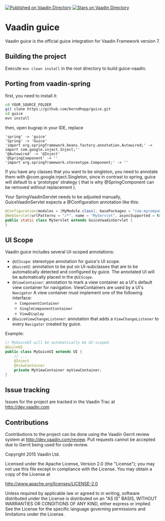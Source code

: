 [![Published on Vaadin  Directory](https://img.shields.io/badge/Vaadin%20Directory-published-00b4f0.svg)](https://vaadin.com/directory/component/guice-vaadin-integration)
[![Stars on Vaadin Directory](https://img.shields.io/vaadin-directory/star/guice-vaadin-integration.svg)](https://vaadin.com/directory/component/guice-vaadin-integration)

Vaadin guice
======================

Vaadin guice is the official guice integration for Vaadin Framework version 7.

Building the project
----
Execute `mvn clean install` in the root directory to build guice-vaadin.

Porting from vaadin-spring
----

first, you need to install it:
```bash
cd YOUR_SOURCE_FOLDER
git clone https://github.com/berndhopp/guice.git
cd guice
mvn install
```

then, open bugrap in your IDE, replace

```
'spring' -> 'guice'
'Spring' -> 'Guice'
'import org.springframework.beans.factory.annotation.Autowired;' -> import com.google.inject.Inject;''
'@Autowired' -> '@Inject'
'@SpringComponent' -> ''
'import org.springframework.stereotype.Component;' -> ''
```

If you have any classes that you want to be singleton, you need to annotate them with @com.google.inject.Singleton, since
in contrast to spring, guice will default to a 'prototype' strategy ( that is why @SpringComponent can be removed without replacement ).

Your SpringVaadinServlet needs to be adjusted manually, GuiceVaadinServlet expects a @Configuration annotation like this:

```Java
@Configuration(modules = {MyModule.class}, basePackages = "com.mycompany")
@WebServlet(urlPatterns = "/*", name = "MyServlet", asyncSupported = true)
public static class MyServlet extends GuiceVaadinServlet {
}
```

UI Scope
----

Vaadin guice includes several UI-scoped annotations:

* `@UIScope`: stereotype annotation for guice's UI scope.
* `@GuiceUI`: annotation to be put on UI-subclasses that are to be automatically detected and configured by guice. The annotated UI will be automatically placed in the `@UIScope`.
* `@ViewContainer`: annotation to mark a view container as a UI's default view container for navigation. ViewContainers are used by a UI's `Navigator` A view container must implement one of the following interface:
  - `ComponentContainer`
  - `SingleComponentContainer`
  - `ViewDisplay`
* `@GuiceViewChangeListener`: annotation that adds a `ViewChangeListener` to every `Navigator` created by guice.

Example:

```Java
// MyGuiceUI will be automatically be UI-scoped.
@GuiceUI
public class MyGuiceUI extends UI {
    // ...
    @Inject
    @ViewContainer
    private MyViewContainer myViewContainer;
}
```


Issue tracking
----
Issues for the project are tracked in the Vaadin Trac at http://dev.vaadin.com

Contributions
----
Contributions to the project can be done using the Vaadin Gerrit review system at http://dev.vaadin.com/review. Pull requests cannot be accepted due to Gerrit being used for code review.


Copyright 2015 Vaadin Ltd.

Licensed under the Apache License, Version 2.0 (the "License"); you may not
use this file except in compliance with the License. You may obtain a copy of
the License at

http://www.apache.org/licenses/LICENSE-2.0

Unless required by applicable law or agreed to in writing, software
distributed under the License is distributed on an "AS IS" BASIS, WITHOUT
WARRANTIES OR CONDITIONS OF ANY KIND, either express or implied. See the
License for the specific language governing permissions and limitations under
the License.
